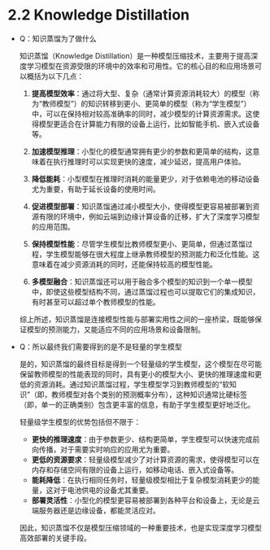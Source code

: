 # 2.2 Knowledge Distillation

* Q：知识蒸馏为了做什么

  知识蒸馏（Knowledge Distillation）是一种模型压缩技术，主要用于提高深度学习模型在资源受限的环境中的效率和可用性。它的核心目的和应用场景可以概括为以下几点：

  1. **提高模型效率**：通过将大型、复杂（通常计算资源消耗较大）的模型（称为“教师模型”）的知识转移到更小、更简单的模型（称为“学生模型”）中，可以在保持相对较高准确率的同时，减少模型的计算资源需求。这使得模型更适合在计算能力有限的设备上运行，比如智能手机、嵌入式设备等。

  2. **加速模型推理**：小型化的模型通常拥有更少的参数和更简单的结构，这意味着在执行推理时可以实现更快的速度，减少延迟，提高用户体验。

  3. **降低能耗**：小型模型在推理时消耗的能量更少，对于依赖电池的移动设备尤为重要，有助于延长设备的使用时间。

  4. **促进模型部署**：知识蒸馏通过减小模型大小，使得模型更容易被部署到资源有限的环境中，例如云端到边缘计算设备的迁移，扩大了深度学习模型的应用范围。

  5. **保持模型性能**：尽管学生模型比教师模型更小、更简单，但通过蒸馏过程，学生模型能够在很大程度上继承教师模型的预测能力和泛化性能。这意味着在减少资源消耗的同时，还能保持较高的模型性能。

  6. **多模型融合**：知识蒸馏还可以用于融合多个模型的知识到一个单一模型中，即使这些模型结构不同，通过蒸馏过程也可以提取它们的集成知识，有时甚至可以超过单个教师模型的性能。

  综上所述，知识蒸馏是连接模型性能与部署实用性之间的一座桥梁，既能够保证模型的预测能力，又能适应不同的应用场景和设备限制。

* Q：所以最终我们需要得到的是不是轻量的学生模型

  是的，知识蒸馏的最终目标是得到一个轻量级的学生模型，这个模型在尽可能保留教师模型的性能表现的同时，具有更小的模型大小、更快的推理速度和更低的资源消耗。通过知识蒸馏过程，学生模型学习到教师模型的“软知识”（即，教师模型对各个类别的预测概率分布），这种知识通常比硬标签（即，单一的正确类别）包含更丰富的信息，有助于学生模型更好地泛化。

  轻量级学生模型的优势包括但不限于：

  - **更快的推理速度**：由于参数更少、结构更简单，学生模型可以快速完成前向传播，对于需要实时响应的应用尤为重要。
  - **更低的资源要求**：轻量级模型减少了对计算资源的需求，使得模型可以在内存和存储空间有限的设备上运行，如移动电话、嵌入式设备等。
  - **能耗降低**：在执行相同任务时，轻量级模型相比于复杂模型消耗更少的能量，这对于电池供电的设备尤其重要。
  - **部署灵活性**：小型化的模型更容易被部署到各种平台和设备上，无论是云端服务器还是边缘设备，都能灵活应对。

  因此，知识蒸馏不仅是模型压缩领域的一种重要技术，也是实现深度学习模型高效部署的关键手段。